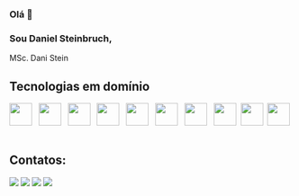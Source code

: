 ### Olá  👋
### Sou Daniel Steinbruch, 
MSc. Dani Stein

## Tecnologias em domínio
 
<div style="display: inline-block;">
    <img src="https://cdn.jsdelivr.net/gh/devicons/devicon@latest/icons/github/github-original.svg" width="40" height="40"/> &nbsp
    <img src="https://cdn.jsdelivr.net/gh/devicons/devicon@latest/icons/python/python-original.svg" width="40" height="40"/> &nbsp
    <img src="https://cdn.jsdelivr.net/gh/devicons/devicon@latest/icons/notion/notion-original.svg" width="40" height="40"/> &nbsp
    <img src="https://cdn.jsdelivr.net/gh/devicons/devicon@latest/icons/vscode/vscode-original.svg" width="40" height="40"/> &nbsp
    <img src="https://cdn.jsdelivr.net/gh/devicons/devicon@latest/icons/windows11/windows11-original.svg" width="40" height="40"/> &nbsp
    <img src="https://cdn.jsdelivr.net/gh/devicons/devicon@latest/icons/mysql/mysql-original.svg" width="40" height="40"/> &nbsp
    <img src="https://cdn.jsdelivr.net/gh/devicons/devicon@latest/icons/javascript/javascript-original.svg" width="40"/> &nbsp
    <img src="https://cdn.jsdelivr.net/gh/devicons/devicon@latest/icons/html5/html5-original.svg" width="40" height="40"/>&nbsp
    <img src="https://cdn.jsdelivr.net/gh/devicons/devicon@latest/icons/css3/css3-original.svg" width="40" height="40"/>&nbsp
    <img loading="lazy" src="https://cdn.jsdelivr.net/gh/devicons/devicon/icons/java/java-original.svg" width="40" height="40"/> &nbsp

</div>


          
## Contatos:

<div>
<a href="https://youtube.com/@danielsteinbruch?si=f4HIg3IVhVxWq73C" target="_blank"><img loading="lazy" src="https://img.shields.io/badge/YouTube-FF0000?style=for-the-badge&logo=youtube&logoColor=white" target="_blank"></a>
<a href="https://instagram.com/seu-usuário-instagram-aqui" target="_blank"><img loading="lazy" src="https://img.shields.io/badge/-Instagram-%23E4405F?style=for-the-badge&logo=instagram&logoColor=white" target="_blank"></a>
<a href = "mailto:danielsteinbruch@gmail.com"><img loading="lazy" src="https://img.shields.io/badge/Gmail-D14836?style=for-the-badge&logo=gmail&logoColor=white" target="_blank"></a>
<a href="https://www.linkedin.com/in/daniel-steinbruch-a1115a164/" target="_blank"><img loading="lazy" src="https://img.shields.io/badge/-LinkedIn-%230077B5?style=for-the-badge&logo=linkedin&logoColor=white" target="_blank"></a>   
</div>
